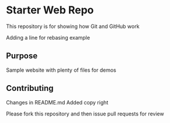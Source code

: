# Starter Web Repo

This repository is for showing how Git and GitHub work

Adding a line for rebasing example

## Purpose

Sample website with plenty of files for demos

## Contributing
Changes in README.md
Added copy right

Please fork this repository and then issue pull requests for review
